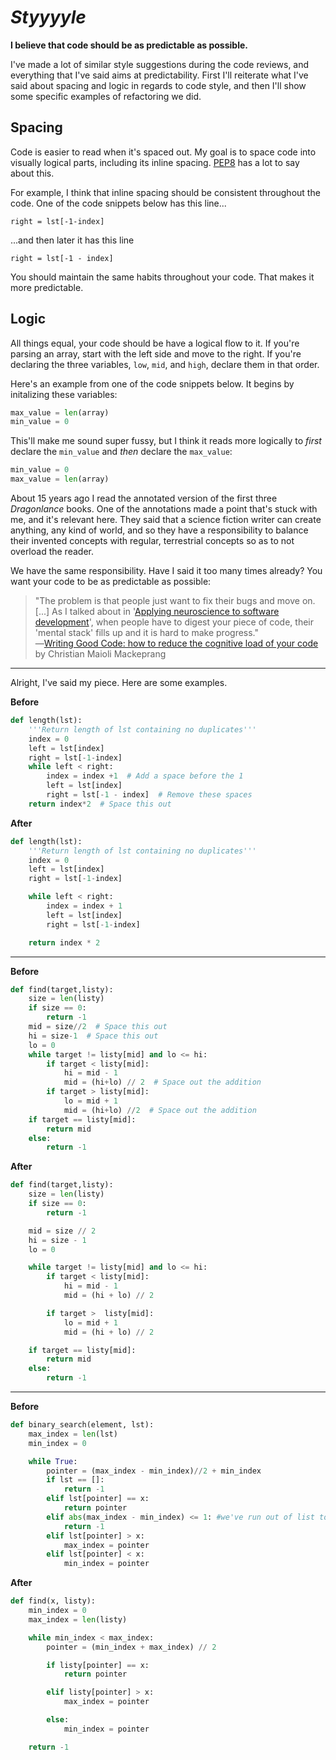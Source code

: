 
# _Styyyyle_

**I believe that code should be as predictable as possible.**

I've made a lot of similar style suggestions during the code reviews, and everything that I've said aims at predictability. First I'll reiterate what I've said about spacing and logic in regards to code style, and then I'll show some specific examples of refactoring we did.

Spacing
----

Code is easier to read when it's spaced out. My goal is to space code into visually logical parts, including its inline spacing. [PEP8](https://www.python.org/dev/peps/pep-0008/#code-lay-out) has a lot to say about this.

For example, I think that inline spacing should be consistent throughout the code. One of the code snippets below has this line...

```
right = lst[-1-index]
```

...and then later it has this line

```
right = lst[-1 - index]
```

You should maintain the same habits throughout your code. That makes it more predictable.

Logic
----

All things equal, your code should be have a logical flow to it. If you're parsing an array, start with the left side and move to the right. If you're declaring the three variables, `low`, `mid`, and `high`, declare them in that order.

Here's an example from one of the code snippets below. It begins by initalizing these variables:

```python
max_value = len(array)
min_value = 0
```

This'll make me sound super fussy, but I think it reads more logically to _first_ declare the `min_value` and _then_ declare the `max_value`:

```python
min_value = 0
max_value = len(array)
```

About 15 years ago I read the annotated version of the first three _Dragonlance_ books. One of the annotations made a point that's stuck with me, and it's relevant here. They said that a science fiction writer can create anything, any kind of world, and so they have a responsibility to balance their invented concepts with regular, terrestrial concepts so as to not overload the reader.

We have the same responsibility. Have I said it too many times already? You want your code to be as predictable as possible:

> "The problem is that people just want to fix their bugs and move on. [...] As I talked about in '[Applying neuroscience to software development](http://chrismm.com/blog/how-to-use-your-full-brain-when-writing-code/)', when people have to digest your piece of code, their 'mental stack' fills up and it is hard to make progress." <br/> ―[Writing Good Code: how to reduce the cognitive load of your code](http://chrismm.com/blog/writing-good-code-reduce-the-cognitive-load/) by Christian Maioli Mackeprang

----

Alright, I've said my piece. Here are some examples.


**Before**

```python
def length(lst):
    '''Return length of lst containing no duplicates'''
    index = 0
    left = lst[index]
    right = lst[-1-index]
    while left < right:
        index = index +1  # Add a space before the 1
        left = lst[index]
        right = lst[-1 - index]  # Remove these spaces
    return index*2  # Space this out
```

**After**

```python
def length(lst):
    '''Return length of lst containing no duplicates'''
    index = 0
    left = lst[index]
    right = lst[-1-index]

    while left < right:
        index = index + 1
        left = lst[index]
        right = lst[-1-index]

    return index * 2
```

----

**Before**

```python
def find(target,listy):
    size = len(listy)
    if size == 0:
        return -1
    mid = size//2  # Space this out
    hi = size-1  # Space this out
    lo = 0
    while target != listy[mid] and lo <= hi:
        if target < listy[mid]:
            hi = mid - 1
            mid = (hi+lo) // 2  # Space out the addition
        if target > listy[mid]:
            lo = mid + 1
            mid = (hi+lo) //2  # Space out the addition
    if target == listy[mid]:
        return mid
    else:
        return -1
```

**After**

```python
def find(target,listy):
    size = len(listy)
    if size == 0:
        return -1

    mid = size // 2
    hi = size - 1
    lo = 0

    while target != listy[mid] and lo <= hi:
        if target < listy[mid]:
            hi = mid - 1
            mid = (hi + lo) // 2

        if target >  listy[mid]:
            lo = mid + 1
            mid = (hi + lo) // 2

    if target == listy[mid]:
        return mid
    else:
        return -1
```

----

**Before**

```python
def binary_search(element, lst):
    max_index = len(lst)
    min_index = 0

    while True:
        pointer = (max_index - min_index)//2 + min_index
        if lst == []:
            return -1
        elif lst[pointer] == x:
            return pointer
        elif abs(max_index - min_index) <= 1: #we've run out of list to check!
            return -1
        elif lst[pointer] > x:
            max_index = pointer
        elif lst[pointer] < x:
            min_index = pointer
```

**After**

```python
def find(x, listy):
    min_index = 0
    max_index = len(listy)

    while min_index < max_index:
        pointer = (min_index + max_index) // 2

        if listy[pointer] == x:
            return pointer

        elif listy[pointer] > x:
            max_index = pointer

        else:
            min_index = pointer

    return -1
```
